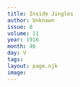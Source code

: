 ```yaml
---
title: Inside Jingles
author: Unknown
issue: 8
volume: 11
year: 1916
month: 46
day: V
tags:
layout: page.njk
image:
---
```




